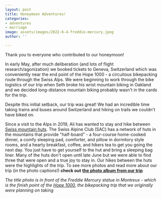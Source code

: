```yaml
---
layout: post
title: Honeymoon Adventures!
categories:
- adventures
- marriage
image: assets/images/2022-6-4-freddie-mercury.jpeg
author: ''

---
```

Thank you to everyone who contributed to our honeymoon! 

In early May, after much deliberation (and lots of flight research/agonization) we booked tickets to Geneva, Switzerland which was conveniently near the end point of the Hope 1000 - a circuitous bikepacking route through the Swiss Alps. We were beginning to work through the bike logistics of our trip when Seth broke his wrist mountain biking in Oakland and we decided long-distance mountain biking probably wasn't in the cards for the trip. 

Despite this initial setback, our trip was great! We had an incredible time taking trains and buses around Switzerland and hiking on trails we couldn't have biked on.

Since a visit to the Alps in 2019, Ali has wanted to stay and hike between [Swiss mountain huts](https://www.myswitzerland.com/en-ch/experiences/summer-autumn/hiking/alpine-passes-trail/sac-huetten/). The Swiss Alpine Club (SAC) has a network of huts in the mountains that provide "half-board" - a four-course home-cooked dinner, a comfy sleeping pad, comforter, and pillow in dormitory style rooms, and a hearty breakfast, coffee, and hikers tea to get you going the next day. You just have to get yourself to the hut and bring a sleeping bag liner. Many of the huts don't open until late June but we were able to find three that were open and a true joy to stay in. Our hikes between the huts were the highlights of the trip. To see more photos and read more about our trip (in the photo captions!) **check out** [**the photo album from our trip**](https://photos.app.goo.gl/2515vJSTwsexBeaa8)

_The title photo is in front of the Freddie Mercury statue in Montreux - which is the finish point of the_ [_Hope 1000_](https://bikepacking.com/routes/hope-1000/)_, the bikepacking trip that we originally were planning on taking_